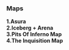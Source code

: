 ### Maps<br>
<b>1.Asura</b><br>
<b>2.Iceberg + Arena</b><br>
<b>3.Pits Of Inferno Map</b><br>
<b>4.The Inquisition Map<b><br>
